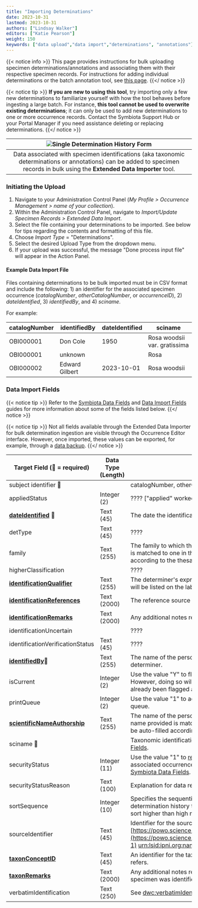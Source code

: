 ```yaml
---
title: "Importing Determinations"
date: 2023-10-31
lastmod: 2023-10-31
authors: ["Lindsay Walker"]
editors: ["Katie Pearson"]
weight: 150
keywords: ["data upload","data import","determinations", "annotations"]
---
```


{{< notice info >}}
  This page provides instructions for bulk uploading specimen determinations/annotations and associating them with their respective specimen records. For instructions for adding individual determinations or the batch annotation tool, see [this page](https://biokic.github.io/symbiota-docs/editor/edit/annotations/).
{{</ notice >}}

{{< notice tip >}}
  **If you are new to using this tool**, try importing only a few new determinations to familiarize yourself with how the tool behaves before ingesting a large batch. For instance, **this tool cannot be used to overwrite existing determinations**; it can only be used to add new determinations to one or more occurrence records. Contact the Symbiota Support Hub or your Portal Manager if you need assistance deleting or replacing determinations.
 {{</ notice >}}
  
  | ![Single Determination History Form](/symbiota-docs/images/determinationhistoryform.png) |
|:--:|
| Data associated with specimen identifications (aka taxonomic determinations or annotations) can be added to specimen records in bulk using the **Extended Data Importer** tool. |


### Initiating the Upload

1. Navigate to your Administration Control Panel (_My Profile > Occurrence Management > name of your collection_).
2. Within the Administration Control Panel, navigate to _Import/Update Specimen Records > Extended Data Import_.
3. Select the file containing your determinations to be imported. See below for tips regarding the contents and formatting of this file.
4. Choose _Import Type_ = "Determinations".
5. Select the desired Upload Type from the dropdown menu.
6. If your upload was successful, the message "Done process input file" will appear in the Action Panel. 

#### Example Data Import File

Files containing determinations to be bulk imported must be in CSV format and include the following: 1) an identifier for the associated specimen occurrence (_catalogNumber_, _otherCatalogNumber_, or _occurrenceID_), 2) _dateIdentified_, 3) _identifiedBy_, and 4) _sciname_.

For example:

  | catalogNumber | identifiedBy | dateIdentified | sciname |
| --- | --- | --- | --- |
| OBI000001 | Don Cole | 1950 | Rosa woodsii var. gratissima |
| OBI000001 | unknown |  | Rosa |
| OBI000002 | Edward Gilbert | 2023-10-01 | Rosa woodsii |

### Data Import Fields

{{< notice tip >}}
 Refer to the [Symbiota Data Fields](/symbiota-docs/editor/edit/fields/) and [Data Import Fields](/symbiota-docs/coll_manager/upload/fields/) guides for more information about some of the fields listed below.
{{</ notice >}}

{{< notice tip >}}
  Not all fields available through the Extended Data Importer for bulk determination ingestion are visible through the Occurrence Editor interface. However, once imported, these values can be exported, for example, through a [data backup](/symbiota-docs/coll_manager/download/).
  {{</ notice >}}

| Target Field (🔸 = required)| Data Type (Length)| Notes |
| --- | --- | --- |
| subject identifier 🔸 | | catalogNumber, otherCatalogNumber, or occurrenceID | 
| appliedStatus | Integer (2) | ???? ["applied" worked but "1" did not] |
| [**dateIdentified**](https://dwc.tdwg.org/terms/#dwc:dateIdentified) 🔸 | Text (45) | The date the identification was made. |
| detType | Text (45) | ???? |
| family | Text (255) | The family to which the taxon belongs. If the scientific name provided is matched to one in the taxonomic thesaurus, this will be auto-filled according to the thesaurus entry. |
| higherClassification | | ???? |
| [**identificationQualifier**](https://dwc.tdwg.org/terms/#dwc:identificationQualifier) | Text (255) | The determiner's expression of uncertainty in their identification. This will be listed on the label along with the scientific name. (e.g., cf., aff.) |
| [**identificationReferences**](https://dwc.tdwg.org/terms/#dwc:identificationReferences) | Text (2000) | The reference source used to make the identification. |
| [**identificationRemarks**](https://dwc.tdwg.org/terms/#dwc:identificationRemarks) | Text (2000) | Any additional notes regarding the identification of the specimen. |
| identificationUncertain | | ???? |
| identificationVerificationStatus | Text (45) | ???? |
| [**identifiedBy**](https://dwc.tdwg.org/terms/#dwc:identifiedBy)🔸 | Text (255) | The name of the person who identified the specimen. Also called a determiner. |
| isCurrent | Integer (2) | Use the value "Y" to flag a determination as the most current. However, doing so will not override existing determinations that have already been flagged as the most current. [Y worked but 1 didn't?!] |
| printQueue | Integer (2) | Use the value "1" to add a determination to the annotation print queue. |
| [**scientificNameAuthorship**](https://dwc.tdwg.org/terms/#dwc:scientificNameAuthorship) | Text (255) | The name of the person who first named the taxon. If the scientific name provided is matched to one in the taxonomic thesaurus, this will be auto-filled according to the thesaurus entry. |
| sciname 🔸 | | Taxonomic identification without authorship string. See [Data Import Fields](/symbiota-docs/coll_manager/upload/fields/). |
| securityStatus | Integer (11) | Use the value "1" to [redact images and locality data](/symbiota-docs/coll_manager/data_publishing/redaction/) for the associated occurrence record; use "0" to keep all details visible. See [Symbiota Data Fields](/symbiota-docs/editor/edit/fields/). [DOES NOT SEEM TO WORK?] |
| securityStatusReason | Text (100) | Explanation for data redaction. See [Symbiota Data Fields](/symbiota-docs/editor/edit/fields/). |
| sortSequence | Integer (10) | Specifies the sequential sort order of multiple determinations on the determination history tab and in the public display. Low numbers will sort higher than high numbers. |
| sourceIdentifier | Text (45) | Identifier for the source of the taxonomic information, such as [https://powo.science.kew.org/taxon/](https://powo.science.kew.org/taxon/urn:lsid:ipni.org:names:673954-1) [urn:lsid:ipni.org:names:673954-1](https://powo.science.kew.org/taxon/urn:lsid:ipni.org:names:673954-1) |
| [**taxonConceptID**](https://dwc.tdwg.org/terms/#dwc:taxonConceptID) | Text (45) | An identifier for the taxonomic concept to which the determination refers. |
| [**taxonRemarks**](https://dwc.tdwg.org/terms/#dwc:taxonRemarks) | Text (2000) | Any additional notes regarding the taxonomic name to which the specimen was identified. |
| verbatimIdentification | Text (250) | See [dwc:verbatimIdentification](https://dwc.tdwg.org/terms/#dwc:verbatimIdentification) [UNCLEAR WHERE THIS FIELD LIVES.] |
